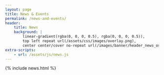 ```yaml
---
layout: page
title: News & Events
permalink: /news-and-events/
header:
    title: News
    background: |
        linear-gradient(rgba(0, 0, 0, 0.5), rgba(0, 0, 0, 0.5)),
        top left repeat url(/assets/css/images/overlay.png),
        center center/cover no-repeat url(/images/banner/header_news_osu.jpg)
extra-scripts:
    - url: /assets/js/news.js
---
```


{% include news.html %}

